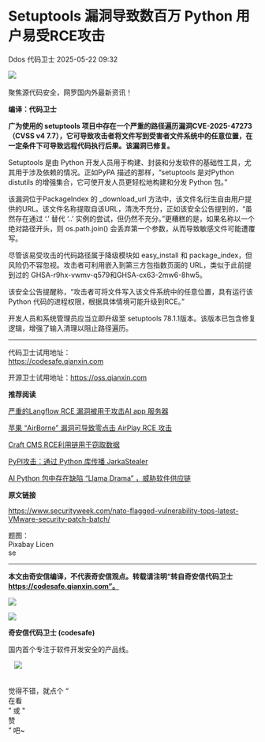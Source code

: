 #  Setuptools 漏洞导致数百万 Python 用户易受RCE攻击   
Ddos  代码卫士   2025-05-22 09:32  
  
![](https://mmbiz.qpic.cn/mmbiz_gif/Az5ZsrEic9ot90z9etZLlU7OTaPOdibteeibJMMmbwc29aJlDOmUicibIRoLdcuEQjtHQ2qjVtZBt0M5eVbYoQzlHiaw/640?wx_fmt=gif "")  
    
聚焦源代码安全，网罗国内外最新资讯！  
  
**编译：代码卫士**  
  
**广为使用的 setuptools 项目中存在一个严重的路径遍历漏洞CVE-2025-47273（CVSS v4 7.7），它可导致攻击者将文件写到受害者文件系统中的任意位置，在一定条件下可导致远程代码执行后果。该漏洞已修复。**  
  
Setuptools 是由 Python 开发人员用于构建、封装和分发软件的基础性工具，尤其用于涉及依赖的情况。正如PyPA 描述的那样，“setuptools 是对Python distutils 的增强集合，它可使开发人员更轻松地构建和分发 Python 包。”  
  
该漏洞位于PackageIndex 的 _download_url 方法中，该文件名衍生自由用户提供的URL。该文件名称提取自该URL，清洗不充分，正如该安全公告提到的，“虽然存在通过 ‘.’ 替代 ‘..’ 实例的尝试，但仍然不充分。”更糟糕的是，如果名称以一个绝对路径开头，则 os.path.join() 会丢弃第一个参数，从而导致敏感文件可能遭覆写。  
  
尽管该易受攻击的代码路径属于降级模块如 easy_install 和 package_index，但风险仍不容忽视。攻击者可利用嵌入到第三方包指数页面的 URL，类似于此前提到过的 GHSA-r9hx-vwmv-q579和GHSA-cx63-2mw6-8hw5。  
  
该安全公告提醒称，“攻击者可将文件写入该文件系统中的任意位置，具有运行该 Python 代码的进程权限，根据具体情境可能升级到RCE。”  
  
开发人员和系统管理员应当立即升级至 setuptools 78.1.1版本。该版本已包含修复逻辑，增强了输入清理以阻止路径遍历。  
  
  
****  
代码卫士试用地址：  
https://codesafe.qianxin.com  
  
开源卫士试用地址：https://oss.qianxin.com  
  
  
  
  
  
  
  
  
  
  
  
  
  
**推荐阅读**  
  
[严重的Langflow RCE 漏洞被用于攻击AI app 服务器](https://mp.weixin.qq.com/s?__biz=MzI2NTg4OTc5Nw==&mid=2247522938&idx=1&sn=d6e3777945383ca1a0f8df487903c8e5&scene=21#wechat_redirect)  
  
  
[苹果 “AirBorne” 漏洞可导致零点击 AirPlay RCE 攻击](https://mp.weixin.qq.com/s?__biz=MzI2NTg4OTc5Nw==&mid=2247522916&idx=2&sn=1292db15893e34108514b0dc4437e9f7&scene=21#wechat_redirect)  
  
  
[Craft CMS RCE利用链用于窃取数据](https://mp.weixin.qq.com/s?__biz=MzI2NTg4OTc5Nw==&mid=2247522866&idx=1&sn=f8c7ca3a1ba46ce90b3df18909d4b5b4&scene=21#wechat_redirect)  
  
  
[PyPI攻击：通过 Python 库传播 JarkaStealer](https://mp.weixin.qq.com/s?__biz=MzI2NTg4OTc5Nw==&mid=2247521578&idx=2&sn=54734e7515c71beca1602a65e343a991&scene=21#wechat_redirect)  
  
  
[AI Python 包中存在缺陷 “Llama Drama” ，威胁软件供应链](https://mp.weixin.qq.com/s?__biz=MzI2NTg4OTc5Nw==&mid=2247519566&idx=1&sn=991956bfd062dfe52e9fe722b821d358&scene=21#wechat_redirect)  
  
  
  
  
  
**原文链接**  
  
https://www.securityweek.com/nato-flagged-vulnerability-tops-latest-VMware-security-patch-batch/  
  
  
  
题图：  
Pixabay Licen  
se  
  
****  
**本文由奇安信编译，不代表奇安信观点。转载请注明“转自奇安信代码卫士 https://codesafe.qianxin.com”。**  
  
  
  
  
![](https://mmbiz.qpic.cn/mmbiz_jpg/oBANLWYScMSf7nNLWrJL6dkJp7RB8Kl4zxU9ibnQjuvo4VoZ5ic9Q91K3WshWzqEybcroVEOQpgYfx1uYgwJhlFQ/640?wx_fmt=jpeg "")  
  
![](https://mmbiz.qpic.cn/mmbiz_jpg/oBANLWYScMSN5sfviaCuvYQccJZlrr64sRlvcbdWjDic9mPQ8mBBFDCKP6VibiaNE1kDVuoIOiaIVRoTjSsSftGC8gw/640?wx_fmt=jpeg "")  
  
**奇安信代码卫士 (codesafe)**  
  
国内首个专注于软件开发安全的产品线。  
  
   ![](https://mmbiz.qpic.cn/mmbiz_gif/oBANLWYScMQ5iciaeKS21icDIWSVd0M9zEhicFK0rbCJOrgpc09iaH6nvqvsIdckDfxH2K4tu9CvPJgSf7XhGHJwVyQ/640?wx_fmt=gif "")  
  
   
觉得不错，就点个 “  
在看  
” 或 "  
赞  
” 吧~  
  

